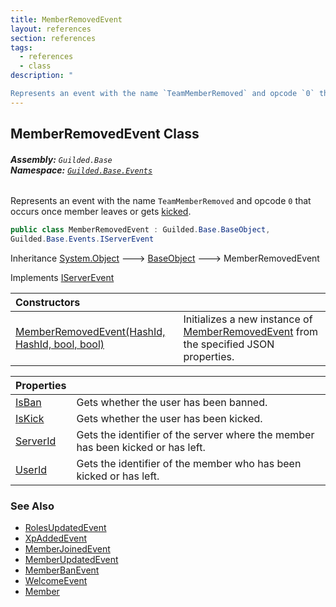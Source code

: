 ```yaml
---
title: MemberRemovedEvent
layout: references
section: references
tags:
  - references
  - class
description: "

Represents an event with the name `TeamMemberRemoved` and opcode `0` that occurs once member leaves or gets [kicked](MemberRemovedEvent.IsKick.md 'Guilded.Base.Events.MemberRemovedEvent.IsKick')."
---
```


## MemberRemovedEvent Class
###### **Assembly:** `Guilded.Base`<br/>**Namespace:** [`Guilded.Base.Events`](Guilded.Base.Events.md 'Guilded.Base.Events')

Represents an event with the name `TeamMemberRemoved` and opcode `0` that occurs once member leaves or gets [kicked](MemberRemovedEvent.IsKick.md 'Guilded.Base.Events.MemberRemovedEvent.IsKick').

```csharp
public class MemberRemovedEvent : Guilded.Base.BaseObject,
Guilded.Base.Events.IServerEvent
```

Inheritance [System.Object](https://docs.microsoft.com/en-us/dotnet/api/System.Object 'System.Object') &#129106; [BaseObject](BaseObject.md 'Guilded.Base.BaseObject') &#129106; MemberRemovedEvent

Implements [IServerEvent](IServerEvent.md 'Guilded.Base.Events.IServerEvent')

| Constructors | |
| :--- | :--- |
| [MemberRemovedEvent(HashId, HashId, bool, bool)](MemberRemovedEvent.MemberRemovedEvent(HashId,HashId,bool,bool).md 'Guilded.Base.Events.MemberRemovedEvent.MemberRemovedEvent(Guilded.Base.HashId, Guilded.Base.HashId, bool, bool)') | Initializes a new instance of [MemberRemovedEvent](MemberRemovedEvent.md 'Guilded.Base.Events.MemberRemovedEvent') from the specified JSON properties. |

| Properties | |
| :--- | :--- |
| [IsBan](MemberRemovedEvent.IsBan.md 'Guilded.Base.Events.MemberRemovedEvent.IsBan') | Gets whether the user has been banned. |
| [IsKick](MemberRemovedEvent.IsKick.md 'Guilded.Base.Events.MemberRemovedEvent.IsKick') | Gets whether the user has been kicked. |
| [ServerId](MemberRemovedEvent.ServerId.md 'Guilded.Base.Events.MemberRemovedEvent.ServerId') | Gets the identifier of the server where the member has been kicked or has left. |
| [UserId](MemberRemovedEvent.UserId.md 'Guilded.Base.Events.MemberRemovedEvent.UserId') | Gets the identifier of the member who has been kicked or has left. |

### See Also
- [RolesUpdatedEvent](RolesUpdatedEvent.md 'Guilded.Base.Events.RolesUpdatedEvent')
- [XpAddedEvent](XpAddedEvent.md 'Guilded.Base.Events.XpAddedEvent')
- [MemberJoinedEvent](MemberJoinedEvent.md 'Guilded.Base.Events.MemberJoinedEvent')
- [MemberUpdatedEvent](MemberUpdatedEvent.md 'Guilded.Base.Events.MemberUpdatedEvent')
- [MemberBanEvent](MemberBanEvent.md 'Guilded.Base.Events.MemberBanEvent')
- [WelcomeEvent](WelcomeEvent.md 'Guilded.Base.Events.WelcomeEvent')
- [Member](Member.md 'Guilded.Base.Servers.Member')